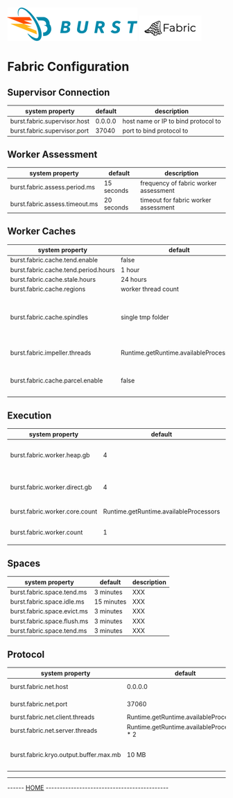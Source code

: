 ![Burst](../../../../../../../../documentation/burst_h_small.png "")
![Burst](../../../../../../../doc/fabric_small.png "")

# Fabric Configuration


## Supervisor Connection
| system property              |  default |  description |
|------------------------------|---|---|
| burst.fabric.supervisor.host |  0.0.0.0 |  host name or IP to bind protocol to  |
| burst.fabric.supervisor.port |  37040 |  port to bind protocol to  |

## Worker Assessment
|  system property |  default |  description |
|---|---|---|
|  burst.fabric.assess.period.ms |  15 seconds |  frequency of fabric worker assessment  |
|  burst.fabric.assess.timeout.ms |  20 seconds |  timeout for fabric worker assessment  |


## Worker Caches
|  system property |  default |  description |
|---|---|---|
|  burst.fabric.cache.tend.enable |  false |  XXX  |
|  burst.fabric.cache.tend.period.hours |  1 hour |  XXX  |
|  burst.fabric.cache.stale.hours |  24 hours |  XXX  |
|  burst.fabric.cache.regions |  worker thread count |  XXX  |
|  burst.fabric.cache.spindles |  single tmp folder |  a ';' separated list of folders on separate drives  |
|  burst.fabric.impeller.threads |  Runtime.getRuntime.availableProcessors |  how many impeller threads   |
|  burst.fabric.cache.parcel.enable |  false |  enable parcel pipeline mode   |


## Execution
|  system property |  default |  description |
|---|---|---|
|  burst.fabric.worker.heap.gb |  4 |  size of worker heap mem in GB  |
|  burst.fabric.worker.direct.gb |  4 |  size of worker direct mem in GB  |
|  burst.fabric.worker.core.count |  Runtime.getRuntime.availableProcessors |  cores per worker  |
|  burst.fabric.worker.count |  1 |  number of workers in cell  |

## Spaces
|  system property |  default |  description |
|---|---|---|
|  burst.fabric.space.tend.ms |  3 minutes |  XXX  |
|  burst.fabric.space.idle.ms |  15 minutes |  XXX  |
|  burst.fabric.space.evict.ms |  3 minutes |  XXX  |
|  burst.fabric.space.flush.ms |  3 minutes |  XXX  |
|  burst.fabric.space.tend.ms |  3 minutes |  XXX  |

## Protocol
|  system property |  default |  description |
|---|---|---|
|  burst.fabric.net.host |  0.0.0.0 |  host/address for fabric net  |
|  burst.fabric.net.port |  37060 |  port for fabric net  |
|  burst.fabric.net.client.threads |  Runtime.getRuntime.availableProcessors |  XXX  |
|  burst.fabric.net.server.threads |  Runtime.getRuntime.availableProcessors * 2 |  XXX  |
|  burst.fabric.kryo.output.buffer.max.mb |  10 MB |  Max size in MB for fabric kryo output buffer  |



---
------ [HOME](../../../../../../../../../readme.md) --------------------------------------------
